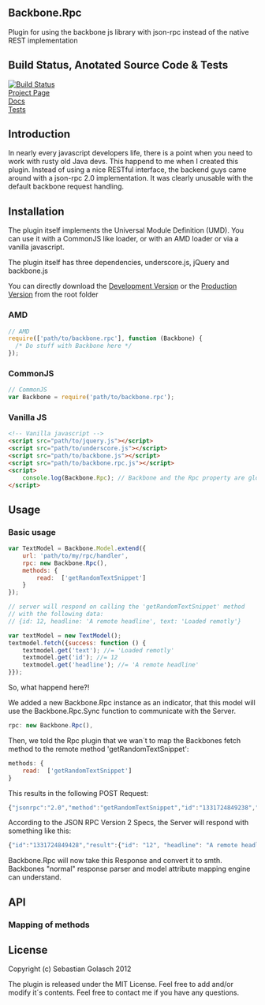 ## Backbone.Rpc
Plugin for using the backbone js library with json-rpc instead of the native REST implementation 

## Build Status, Anotated Source Code & Tests
[![Build Status](https://secure.travis-ci.org/asciidisco/Backbone.Rpc.png?branch=master)](http://travis-ci.org/asciidisco/Backbone.Rpc)<br />
[Project Page](http://asciidisco.github.com/Backbone.Rpc/index.html)<br />
[Docs](http://asciidisco.github.com/Backbone.Rpc/docs/backbone.rpc.html)<br />
[Tests](http://asciidisco.github.com/Backbone.Rpc/test/index.html)

## Introduction
In nearly every javascript developers life, there is a point when you need to work with
rusty old Java devs. This happend to me when I created this plugin.
Instead of using a nice RESTful interface, the backend guys came around with a
json-rpc 2.0 implementation. It was clearly unusable with the default
backbone request handling.

## Installation

The plugin itself implements the Universal Module Definition (UMD).
You can use it with a CommonJS like loader, or with an AMD loader or via
a vanilla javascript.

The plugin itself has three dependencies, underscore.js, jQuery and backbone.js

You can directly download the 
[Development Version](https://raw.github.com/asciidisco/Backbone.Rpc/master/backbone.rpc.js)
or the
[Production Version](https://raw.github.com/asciidisco/Backbone.Rpc/master/backbone.rpc.min.js)
from the root folder

### AMD
```javascript
// AMD
require(['path/to/backbone.rpc'], function (Backbone) {
  /* Do stuff with Backbone here */
});
```

### CommonJS
```javascript
// CommonJS
var Backbone = require('path/to/backbone.rpc');
```

### Vanilla JS
```html
<!-- Vanilla javascript -->
<script src="path/to/jquery.js"></script>
<script src="path/to/underscore.js"></script>
<script src="path/to/backbone.js"></script>
<script src="path/to/backbone.rpc.js"></script>
<script>
	console.log(Backbone.Rpc); // Backbone and the Rpc property are globals
</script>
```

## Usage

### Basic usage
```javascript
var TextModel = Backbone.Model.extend({
	url: 'path/to/my/rpc/handler',
	rpc: new Backbone.Rpc(),
	methods: {
		read:  ['getRandomTextSnippet']
	}
});

// server will respond on calling the 'getRandomTextSnippet' method
// with the following data:
// {id: 12, headline: 'A remote headline', text: 'Loaded remotly'}

var textModel = new TextModel();
textmodel.fetch({success: function () {
	textmodel.get('text'); //= 'Loaded remotly'
	textmodel.get('id'); //= 12
	textmodel.get('headline'); //= 'A remote headline'
}});

```

So, what happend here?!

We added a new Backbone.Rpc instance as an indicator, that this model will use
the Backbone.Rpc.Sync function to communicate with the Server.
```javascript
rpc: new Backbone.Rpc(),
```
Then, we told the Rpc plugin that we wan´t to map the Backbones fetch method
to the remote method 'getRandomTextSnippet':

```javascript
methods: {
	read:  ['getRandomTextSnippet']
}
```

This results in the following POST Request:
```javascript
{"jsonrpc":"2.0","method":"getRandomTextSnippet","id":"1331724849238","params":[]}:
```

According to the JSON RPC Version 2 Specs, the Server will respond
with something like this:

```javascript
{"id":"1331724849428","result":{"id": "12", "headline": "A remote headline", "text": "Loaded remotly"},"jsonrpc":"2.0"}
```

Backbone.Rpc will now take this Response and convert it to smth. Backbones "normal"
response parser and model attribute mapping engine can understand.

## API

### Mapping of methods

## License
Copyright (c) Sebastian Golasch 2012

The plugin is released under the MIT License. Feel free to add and/or modify
it´s contents. Feel free to contact me if you have any questions.